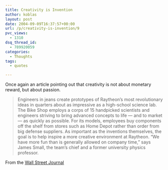 ```yaml
---
title: Creativity is Invention
author: koblas
layout: post
date: 2004-09-09T16:37:57+00:00
url: /p/creativity-is-invention/9
pvc_views:
  - 1310
dsq_thread_id:
  - 789920059
categories:
  - Thoughts
tags:
  - quotes

---
```

Once again an article pointing out that creativity is not about monetary reward, but about passion.

> Engineers in jeans create prototypes of Raytheon&#8217;s most revolutionary ideas in quarters about as impressive as a high-school science lab. The Bike Shop employs a corps of 15 handpicked scientists and engineers striving to bring advanced concepts to life &#8212; and to market &#8212; as quickly as possible. For its models, employees buy components off the shelf from stores such as Home Depot rather than order from big defense suppliers. As important as the inventions themselves, the goal is to help inspire a more creative environment at Raytheon. &#8220;We have more fun than is generally allowed on company time,&#8221; says James Small, the team&#8217;s chief and a former university physics professor.

From the [Wall Street Journal][1]

 [1]: http://www.wsj.com/
